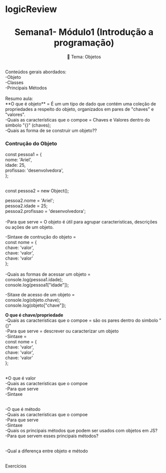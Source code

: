 # logicReview
<h1 align="center">
    <a> Semana1- Módulo1 (Introdução a programação)</a>
</h1>
<p align="center">🚀 Tema: Objetos </p>
<br>
Conteúdos gerais abordados:<br>
-Objeto<br>
-Classes <br>
-Principais Métodos
<br><br>
Resumo aula:<br>
**O que é objeto** = É um um tipo de dado que contém uma coleção de propriedades a respeito do objeto, organizados em pares de "chaves" e "valores".
<br>
-Quais as características que o compoe = Chaves e Valores dentro do simbolo "{}" (chaves);
<br>
-Quais as forma de se construir um objeto??
<h3>Contrução do Objeto</h3>
const pessoa1 = {<br>
  nome: 'Ariel',<br>
  idade: 25,<br>
  profissao: 'desenvolvedora',<br>
};<br><br>

const pessoa2 = new Object();<br>

pessoa2.nome = 'Ariel';<br>
pessoa2.idade = 25;<br>
pessoa2.profissao = 'desenvolvedora';<br>
<br>
-Para que serve = O objeto é útil para agrupar caracteristicas, descrições ou ações de um objeto.
<br>

-Sintaxe de contrução do objeto = <br>
const nome = {<br>
  chave: 'valor',<br>
  chave: 'valor',<br>
  chave: 'valor'<br>
};
<br><br>
-Quais as formas de acessar um objeto = <br>
console.log(pessoa1.idade); <br>
console.log(pessoa1["idade"]);<br>

-Sitaxe de acesso de um objeto = <br>
console.log(objeto.chave); <br>
console.log(objeto["chave"]);<br>

**O que é chave/propriedade**<br>
-Quais as características que o compoe = são os pares dentro do simbolo "{}"<br>
-Para que serve =  descrever ou caracterizar um objeto<br>
-Sintaxe =<br>
const nome = {<br>
  chave: 'valor',<br>
  chave: 'valor',<br>
  chave: 'valor'<br>
};<br><br>

*O que é valor<br>
-Quais as características que o compoe<br>
-Para que serve<br>
-Sintaxe <br><br>


-O que é método<br>
-Quais as características que o compoe<br>
-Para que serve<br>
-Sintaxe <br>
-Quais os principais métodos que podem ser usados com objetos em JS?<br>
-Para que servem esses principais métodos?<br><br>


-Qual a diferença entre objeto e método<br><br>

Exercícios

